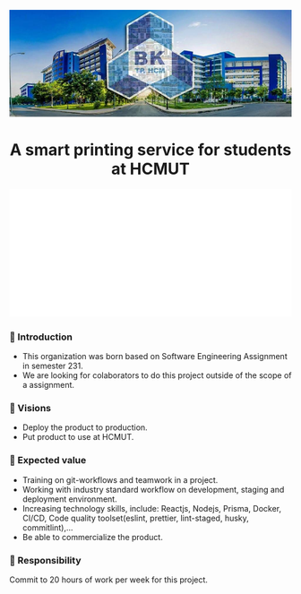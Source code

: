 ![HCMUT](https://raw.githubusercontent.com/Student-Smart-Printing-Service-HCMUT/.github/master/profile/HCMUT-background.jpg)
<h1 align='center'>A smart printing service for students at HCMUT</h1>

<p align="center"><img src="/github-metrics.svg" alt="Metrics" width="700"></p>

### 🌱 Introduction
- This organization was born based on Software Engineering Assignment in semester 231.
- We are looking for colaborators to do this project outside of the scope of a assignment.
### 🎯 Visions
- Deploy the product to production.
- Put product to use at HCMUT.
### 🚀 Expected value
- Training on git-workflows and teamwork in a project.
- Working with industry standard workflow on development, staging and deployment environment.
- Increasing technology skills, include: Reactjs, Nodejs, Prisma, Docker, CI/CD, Code quality toolset(eslint, prettier, lint-staged, husky, commitlint),...
- Be able to commercialize the product.
### 👀 Responsibility
Commit to 20 hours of work per week for this project.
